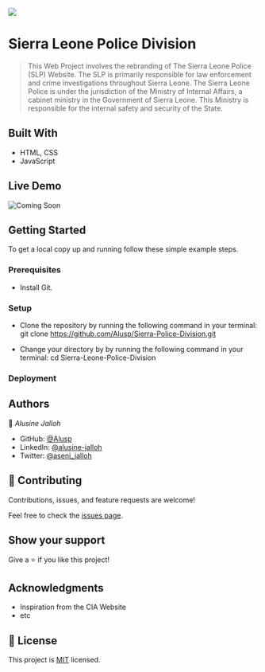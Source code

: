 ![](https://img.shields.io/badge/Microverse-blueviolet)

# Sierra Leone Police Division

> This Web Project involves the rebranding of The Sierra Leone Police (SLP) Website. 
> The SLP is primarily responsible for law enforcement and crime investigations throughout Sierra Leone. The Sierra Leone Police is under the jurisdiction of the Ministry of Internal Affairs, a cabinet ministry in the Government of Sierra Leone. This Ministry is responsible for the internal safety and security of the State.



## Built With

- HTML, CSS
- JavaScript
 

## Live Demo 

![Coming Soon]()


## Getting Started

To get a local copy up and running follow these simple example steps.

### Prerequisites

- Install Git.

### Setup

- Clone the repository by running the following command in your terminal:
    git clone https://github.com/Alusp/Sierra-Police-Division.git
    
- Change your directory by by running the following command in your terminal:
    cd Sierra-Leone-Police-Division


### Deployment



## Authors

👤 *Alusine Jalloh*

- GitHub: [@Alusp](https://github.com/Alusp)
- LinkedIn: [@alusine-jalloh](https://www.linkedin.com/in/alusine-jalloh)
- Twitter: [@aseni_jalloh](https://twitter.com/aseni_jalloh)



## 🤝 Contributing

Contributions, issues, and feature requests are welcome!

Feel free to check the [issues page](../../issues/).

## Show your support

Give a ⭐️ if you like this project!

## Acknowledgments

- Inspiration from the CIA Website
- etc

## 📝 License

This project is [MIT](./MIT.md) licensed.
